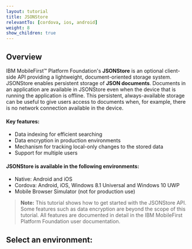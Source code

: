 ```yaml
---
layout: tutorial
title: JSONStore
relevantTo: [cordova, ios, android]
weight: 8
show_children: true
---
```

## Overview
IBM MobileFirst™ Platform Foundation's **JSONStore** is an optional client-side API providing a lightweight, document-oriented storage system. JSONStore enables persistent storage of **JSON documents**. Documents in an application are available in JSONStore even when the device that is running the application is offline. This persistent, always-available storage can be useful to give users access to documents when, for example, there is no network connection available in the device.

#### Key features:

* Data indexing for efficient searching
* Data encryption in production environments
* Mechanism for tracking local-only changes to the stored data
* Support for multiple users

#### JSONStore is available in the following environments:

* Native: Android and iOS
* Cordova: Android, iOS, Windows 8.1 Universal and Windows 10 UWP
* Mobile Browser Simulator (not for production use)

> **Note:** This tutorial shows how to get started with the JSONStore API. Some features such as data encryption are beyond the scope of this tutorial. All features are documented in detail in the IBM MobileFirst Platform Foundation user documentation.

## Select an environment:
